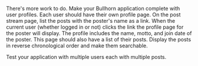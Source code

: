 There's more work to do. Make your Bullhorn application complete with user profiles. Each user should have their own profile page. On the post stream page, list the posts with the poster's name as a link. When the current user (whether logged in or not) clicks the link the profile page for the poster will display. The profile includes the name, motto, and join date of the poster. This page should also have a list of their posts. Display the posts in reverse chronological order and make them searchable.

Test your application with multiple users each with multiple posts.